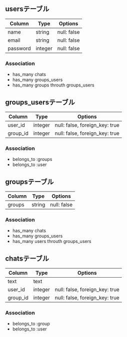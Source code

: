 ## usersテーブル	
|Column|Type|Options|
|------|----|-------|
|name|string|null: false|	
|email|string|null: false|	
|password|integer|null: false|


### Association	
- has_many chats	
- has_many groups_users	
- has_many groups throuth groups_users	


## groups_usersテーブル	
|Column|Type|Options|	
|------|----|-------|	
|user_id|integer|null: false, foreign_key: true|	
|group_id|integer|null: false, foreign_key: true|	


### Association	
- belongs_to :groups
- belongs_to :user	



## groupsテーブル	
|Column|Type|Options|	
|------|----|-------|	
|groups|string|null: false|



### Association	
- has_many chats	
- has_many groups_users	
- has_many users throuth groups_users	


## chatsテーブル
|Column|Type|Options|	
|------|----|-------|	
|text|text|
|user_id|integer|null: false, foreign_key: true|
|group_id|integer|null: false, foreign_key: true|


### Association	
- belongs_to :group	
- belongs_to :user
